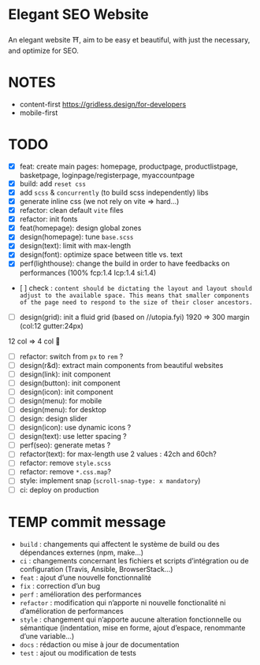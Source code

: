 # Elegant SEO Website
An elegant website ⛩️, aim to be easy et beautiful, with just the necessary, and optimize for SEO.

# NOTES

- content-first https://gridless.design/for-developers
- mobile-first

# TODO

- [x] feat: create main pages: homepage, productpage, productlistpage, basketpage, loginpage/registerpage, myaccountpage
- [x] build: add `reset css`
- [x] add `scss` & `concurrently` (to build scss independently) libs
- [x] generate inline css (we not rely on vite => hard...)
- [x] refactor: clean default `vite` files
- [x] refactor: init fonts
- [x] feat(homepage): design global zones
- [x] design(homepage): tune `base.scss`
- [x] design(text): limit with max-length
- [x] design(font): optimize space between title vs. text
- [x] perf(lighthouse): change the build in order to have feedbacks on performances (100% fcp:1.4 lcp:1.4 si:1.4)
- [ ] check :
`content should be dictating the layout and layout should adjust to the available space. This means that smaller components of the page need to respond to the size of their closer ancestors.`
- [ ] design(grid): init a fluid grid (based on //utopia.fyi)
1920 => 300 margin (col:12 gutter:24px)

12 col => 4 col 📱
- [ ] refactor: switch from `px` to `rem` ?
- [ ] design(r&d): extract main components from beautiful websites
- [ ] design(link): init component
- [ ] design(button): init component
- [ ] design(icon): init component
- [ ] design(menu): for mobile
- [ ] design(menu): for desktop
- [ ] design: design slider
- [ ] design(icon): use dynamic icons ?
- [ ] design(text): use letter spacing ?
- [ ] perf(seo): generate metas ?
- [ ] refactor(text): for max-length use 2 values : 42ch and 60ch?
- [ ] refactor: remove `style.scss`
- [ ] refactor: remove `*.css.map`?
- [ ] style: implement snap (`scroll-snap-type: x mandatory`)
- [ ] ci: deploy on production

#

# TEMP commit message

- `build` : changements qui affectent le système de build ou des dépendances externes (npm, make…)
- `ci` : changements concernant les fichiers et scripts d’intégration ou de configuration (Travis, Ansible, BrowserStack…)
- `feat` : ajout d’une nouvelle fonctionnalité
- `fix` : correction d’un bug
- `perf` : amélioration des performances
- `refactor` : modification qui n’apporte ni nouvelle fonctionalité ni d’amélioration de performances
- `style` : changement qui n’apporte aucune alteration fonctionnelle ou sémantique (indentation, mise en forme, ajout d’espace, renommante d’une variable…)
- `docs` : rédaction ou mise à jour de documentation
- `test` : ajout ou modification de tests